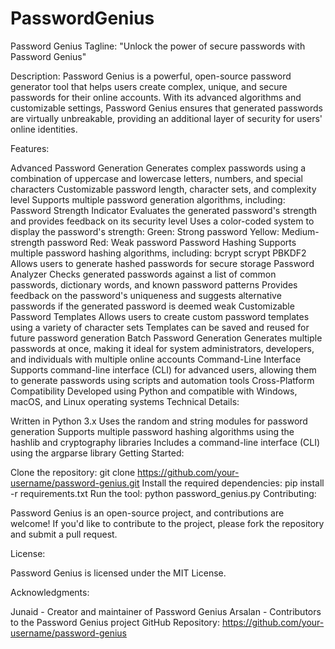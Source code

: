 # PasswordGenius
Password Genius
Tagline: "Unlock the power of secure passwords with Password Genius"

Description: Password Genius is a powerful, open-source password generator tool that helps users create complex, unique, and secure passwords for their online accounts. With its advanced algorithms and customizable settings, Password Genius ensures that generated passwords are virtually unbreakable, providing an additional layer of security for users' online identities.

Features:

Advanced Password Generation
Generates complex passwords using a combination of uppercase and lowercase letters, numbers, and special characters
Customizable password length, character sets, and complexity level
Supports multiple password generation algorithms, including:
Password Strength Indicator
Evaluates the generated password's strength and provides feedback on its security level
Uses a color-coded system to display the password's strength:
Green: Strong password
Yellow: Medium-strength password
Red: Weak password
Password Hashing
Supports multiple password hashing algorithms, including:
bcrypt
scrypt
PBKDF2
Allows users to generate hashed passwords for secure storage
Password Analyzer
Checks generated passwords against a list of common passwords, dictionary words, and known password patterns
Provides feedback on the password's uniqueness and suggests alternative passwords if the generated password is deemed weak
Customizable Password Templates
Allows users to create custom password templates using a variety of character sets
Templates can be saved and reused for future password generation
Batch Password Generation
Generates multiple passwords at once, making it ideal for system administrators, developers, and individuals with multiple online accounts
Command-Line Interface
Supports command-line interface (CLI) for advanced users, allowing them to generate passwords using scripts and automation tools
Cross-Platform Compatibility
Developed using Python and compatible with Windows, macOS, and Linux operating systems
Technical Details:

Written in Python 3.x
Uses the random and string modules for password generation
Supports multiple password hashing algorithms using the hashlib and cryptography libraries
Includes a command-line interface (CLI) using the argparse library
Getting Started:

Clone the repository: git clone https://github.com/your-username/password-genius.git
Install the required dependencies: pip install -r requirements.txt
Run the tool: python password_genius.py
Contributing:

Password Genius is an open-source project, and contributions are welcome! If you'd like to contribute to the project, please fork the repository and submit a pull request.

License:

Password Genius is licensed under the MIT License.

Acknowledgments:

Junaid - Creator and maintainer of Password Genius
Arsalan - Contributors to the Password Genius project
GitHub Repository: https://github.com/your-username/password-genius
